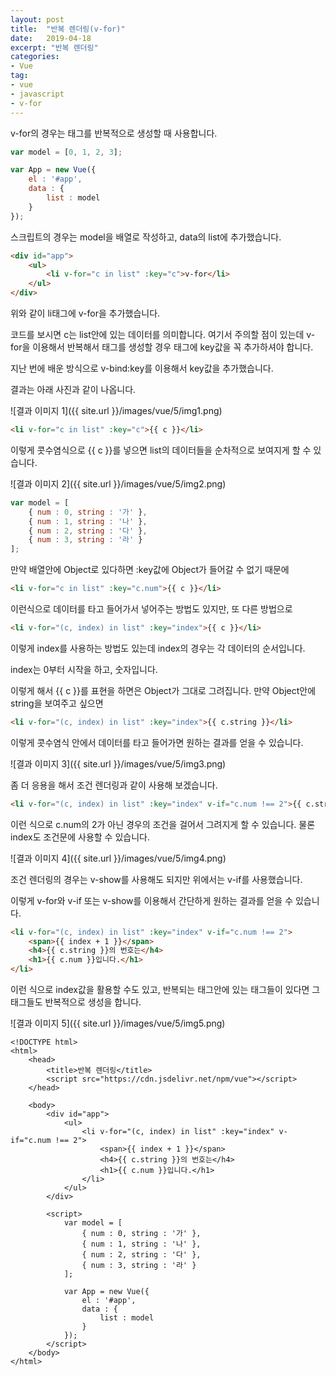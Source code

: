 ```yaml
---
layout: post
title:  "반복 렌더링(v-for)"
date:   2019-04-18
excerpt: "반복 렌더링"
categories:
- Vue
tag:
- vue
- javascript
- v-for
---
```


v-for의 경우는 태그를 반복적으로 생성할 때 사용합니다.

```javascript
var model = [0, 1, 2, 3];

var App = new Vue({
    el : '#app',
    data : {
        list : model
    }
});
```

스크립트의 경우는 model을 배열로 작성하고, data의 list에 추가했습니다.

```html
<div id="app">
    <ul>
        <li v-for="c in list" :key="c">v-for</li>
    </ul>
</div>
```

위와 같이 li태그에 v-for을 추가했습니다.

코드를 보시면 c는 list안에 있는 데이터를 의미합니다. 여기서 주의할 점이 있는데 v-for을 이용해서 반복해서 태그를 생성할 경우 태그에 key값을 꼭 추가하셔야 합니다.

지난 번에 배운 방식으로 v-bind:key를 이용해서 key값을 추가했습니다.

결과는 아래 사진과 같이 나옵니다.

![결과 이미지 1]({{ site.url }}/images/vue/5/img1.png)

```html
<li v-for="c in list" :key="c">{{ c }}</li>
```

이렇게 콧수염식으로 {{ c }}를 넣으면 list의 데이터들을 순차적으로 보여지게 할 수 있습니다.

![결과 이미지 2]({{ site.url }}/images/vue/5/img2.png)

```javascript
var model = [
    { num : 0, string : '가' },
    { num : 1, string : '나' },
    { num : 2, string : '다' },
    { num : 3, string : '라' }
];
```

만약 배열안에 Object로 있다하면 :key값에 Object가 들어갈 수 없기 때문에

```html
<li v-for="c in list" :key="c.num">{{ c }}</li>
```

이런식으로 데이터를 타고 들어가서 넣어주는 방법도 있지만, 또 다른 방법으로

```html
<li v-for="(c, index) in list" :key="index">{{ c }}</li>
```

이렇게 index를 사용하는 방법도 있는데 index의 경우는 각 데이터의 순서입니다.

index는 0부터 시작을 하고, 숫자입니다.

이렇게 해서 {{ c }}를 표현을 하면은 Object가 그대로 그려집니다. 만약 Object안에 string을 보여주고 싶으면

```html
<li v-for="(c, index) in list" :key="index">{{ c.string }}</li>
```

이렇게 콧수염식 안에서 데이터를 타고 들어가면 원하는 결과를 얻을 수 있습니다.

![결과 이미지 3]({{ site.url }}/images/vue/5/img3.png)

좀 더 응용을 해서 조건 렌더링과 같이 사용해 보겠습니다.


```html
<li v-for="(c, index) in list" :key="index" v-if="c.num !== 2">{{ c.string }}</li>
```

이런 식으로 c.num의 2가 아닌 경우의 조건을 걸어서 그려지게 할 수 있습니다. 물론 index도 조건문에 사용할 수 있습니다.

![결과 이미지 4]({{ site.url }}/images/vue/5/img4.png)

조건 렌더링의 경우는 v-show를 사용해도 되지만 위에서는 v-if를 사용했습니다.

이렇게 v-for와 v-if 또는 v-show를 이용해서 간단하게 원하는 결과를 얻을 수 있습니다.

```html
<li v-for="(c, index) in list" :key="index" v-if="c.num !== 2">
    <span>{{ index + 1 }}</span>
    <h4>{{ c.string }}의 번호는</h4>
    <h1>{{ c.num }}입니다.</h1>
</li>
```
이런 식으로 index값을 활용할 수도 있고, 반복되는 태그안에 있는 태그들이 있다면 그 태그들도 반복적으로 생성을 합니다.

![결과 이미지 5]({{ site.url }}/images/vue/5/img5.png)

```vue
<!DOCTYPE html>
<html>
    <head>
        <title>반복 렌더링</title>
        <script src="https://cdn.jsdelivr.net/npm/vue"></script>
    </head>

    <body>
        <div id="app">
            <ul>
                <li v-for="(c, index) in list" :key="index" v-if="c.num !== 2">
                    <span>{{ index + 1 }}</span>
                    <h4>{{ c.string }}의 번호는</h4>
                    <h1>{{ c.num }}입니다.</h1>
                </li>
            </ul>
        </div>

        <script>
            var model = [
                { num : 0, string : '가' },
                { num : 1, string : '나' },
                { num : 2, string : '다' },
                { num : 3, string : '라' }
            ];

            var App = new Vue({
                el : '#app',
                data : {
                    list : model
                }
            });
        </script>
    </body>
</html>
```
